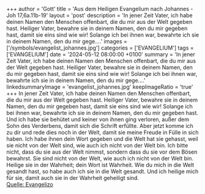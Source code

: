 +++
author = 'Gott'
title = 'Aus dem Heiligen Evangelium nach Johannes - Joh 17,6a.11b-19'
layout = 'post'
description = 'In jener Zeit Vater, ich habe deinen Namen den Menschen offenbart, die du mir aus der Welt gegeben hast. Heiliger Vater, bewahre sie in deinem Namen, den du mir gegeben hast, damit sie eins sind wie wir! Solange ich bei ihnen war, bewahrte ich sie in deinem Namen, den du mir gege....'
images = ['/symbols/evangelist_johannes.jpg']
categories = ['EVANGELIUM']
tags = ['EVANGELIUM']
date = '2024-05-12 08:00:00 +0100'
summary = 'In jener Zeit Vater, ich habe deinen Namen den Menschen offenbart, die du mir aus der Welt gegeben hast. Heiliger Vater, bewahre sie in deinem Namen, den du mir gegeben hast, damit sie eins sind wie wir! Solange ich bei ihnen war, bewahrte ich sie in deinem Namen, den du mir gege....'
linkedsummaryImage = 'evangelist_johannes.jpg'
keepImageRatio = 'true'
+++
In jener Zeit Vater, ich habe deinen Namen den Menschen offenbart, die du mir aus der Welt gegeben hast.
Heiliger Vater, bewahre sie in deinem Namen, den du mir gegeben hast, damit sie eins sind wie wir!
Solange ich bei ihnen war, bewahrte ich sie in deinem Namen, den du mir gegeben hast.<!--more--> Und ich habe sie behütet und keiner von ihnen ging verloren, außer dem Sohn des Verderbens, damit sich die Schrift erfüllte.
Aber jetzt komme ich zu dir und rede dies noch in der Welt, damit sie meine Freude in Fülle in sich haben.
Ich habe ihnen dein Wort gegeben und die Welt hat sie gehasst, weil sie nicht von der Welt sind, wie auch ich nicht von der Welt bin.
Ich bitte nicht, dass du sie aus der Welt nimmst, sondern dass du sie vor dem Bösen bewahrst.
Sie sind nicht von der Welt, wie auch ich nicht von der Welt bin.
Heilige sie in der Wahrheit; dein Wort ist Wahrheit.
Wie du mich in die Welt gesandt hast, so habe auch ich sie in die Welt gesandt.
Und ich heilige mich für sie, damit auch sie in der Wahrheit geheiligt sind.<br> [Quelle: Evangelizo](https://evangeliumtagfuertag.org/DE/gospel)